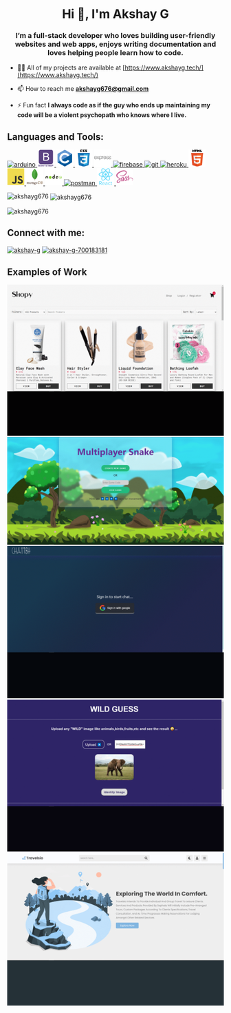 <h1 align="center">Hi 👋, I'm Akshay G</h1>
<h3 align="center">I’m a full-stack developer who loves building user-friendly websites and web apps, enjoys writing documentation and loves helping people learn how to code.</h3>


- 👨‍💻 All of my projects are available at [https://www.akshayg.tech/](https://www.akshayg.tech/)


- 📫 How to reach me **akshayg676@gmail.com**


- ⚡ Fun fact **I always code as if the guy who ends up maintaining my code will be a violent psychopath who knows where I live.**


<!-- <h3 align="left">Languages and Tools:</h3> -->
## Languages and Tools:
<p align="left"> <a href="https://www.arduino.cc/" target="_blank"> <img src="https://cdn.worldvectorlogo.com/logos/arduino-1.svg" alt="arduino" width="40" height="40"/> </a> <a href="https://getbootstrap.com" target="_blank"> <img src="https://raw.githubusercontent.com/devicons/devicon/master/icons/bootstrap/bootstrap-plain-wordmark.svg" alt="bootstrap" width="40" height="40"/> </a> <a href="https://www.cprogramming.com/" target="_blank"> <img src="https://raw.githubusercontent.com/devicons/devicon/master/icons/c/c-original.svg" alt="c" width="40" height="40"/> </a> <a href="https://www.w3schools.com/css/" target="_blank"> <img src="https://raw.githubusercontent.com/devicons/devicon/master/icons/css3/css3-original-wordmark.svg" alt="css3" width="40" height="40"/> </a> <a href="https://expressjs.com" target="_blank"> <img src="https://raw.githubusercontent.com/devicons/devicon/master/icons/express/express-original-wordmark.svg" alt="express" width="40" height="40"/> </a> <a href="https://firebase.google.com/" target="_blank"> <img src="https://www.vectorlogo.zone/logos/firebase/firebase-icon.svg" alt="firebase" width="40" height="40"/> </a> <a href="https://git-scm.com/" target="_blank"> <img src="https://www.vectorlogo.zone/logos/git-scm/git-scm-icon.svg" alt="git" width="40" height="40"/> </a> <a href="https://heroku.com" target="_blank"> <img src="https://www.vectorlogo.zone/logos/heroku/heroku-icon.svg" alt="heroku" width="40" height="40"/> </a> <a href="https://www.w3.org/html/" target="_blank"> <img src="https://raw.githubusercontent.com/devicons/devicon/master/icons/html5/html5-original-wordmark.svg" alt="html5" width="40" height="40"/> </a> <a href="https://developer.mozilla.org/en-US/docs/Web/JavaScript" target="_blank"> <img src="https://raw.githubusercontent.com/devicons/devicon/master/icons/javascript/javascript-original.svg" alt="javascript" width="40" height="40"/> </a> <a href="https://www.mongodb.com/" target="_blank"> <img src="https://raw.githubusercontent.com/devicons/devicon/master/icons/mongodb/mongodb-original-wordmark.svg" alt="mongodb" width="40" height="40"/> </a> <a href="https://nodejs.org" target="_blank"> <img src="https://raw.githubusercontent.com/devicons/devicon/master/icons/nodejs/nodejs-original-wordmark.svg" alt="nodejs" width="40" height="40"/> </a> <a href="https://postman.com" target="_blank"> <img src="https://www.vectorlogo.zone/logos/getpostman/getpostman-icon.svg" alt="postman" width="40" height="40"/> </a> <a href="https://reactjs.org/" target="_blank"> <img src="https://raw.githubusercontent.com/devicons/devicon/master/icons/react/react-original-wordmark.svg" alt="react" width="40" height="40"/> </a> <a href="https://sass-lang.com" target="_blank"> <img src="https://raw.githubusercontent.com/devicons/devicon/master/icons/sass/sass-original.svg" alt="sass" width="40" height="40"/> </a> </p>

<p><img align="left" src="https://github-readme-stats.vercel.app/api/top-langs?username=akshayg676&show_icons=true&locale=en&layout=compact" alt="akshayg676" /></p>

<p>&nbsp;<img align="center" src="https://github-readme-stats.vercel.app/api?username=akshayg676&show_icons=true&locale=en" alt="akshayg676" /></p>

<p><img align="center" src="https://github-readme-streak-stats.herokuapp.com/?user=akshayg676&" alt="akshayg676" /></p>

<!-- <h3 align="left">Connect with me:</h3> -->
## Connect with me:
<p align="left">
<a href="https://codepen.io/akshay-g" target="blank"><img align="center" src="https://raw.githubusercontent.com/rahuldkjain/github-profile-readme-generator/master/src/images/icons/Social/codepen.svg" alt="akshay-g" height="30" width="40" /></a>
<a href="https://linkedin.com/in/akshay-g-700183181" target="blank"><img align="center" src="https://raw.githubusercontent.com/rahuldkjain/github-profile-readme-generator/master/src/images/icons/Social/linked-in-alt.svg" alt="akshay-g-700183181" height="30" width="40" /></a>
</p>

## Examples of Work
<img src="https://github.com/akshayg676/akshayg676/blob/main/shopy.gif" width="600"/>
<img src="https://github.com/akshayg676/akshayg676/blob/main/game.gif" width="600"/>
<img src="https://github.com/akshayg676/akshayg676/blob/main/chatish.gif" width="600"/>
<img src="https://github.com/akshayg676/akshayg676/blob/main/guess.gif" width="600"/>
<img src="https://github.com/akshayg676/akshayg676/blob/main/travelsio.gif" width="600"/>

